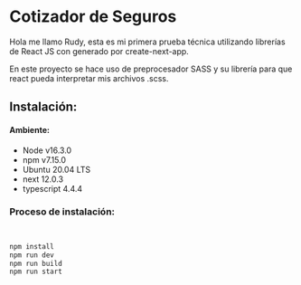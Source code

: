 # Cotizador de Seguros

Hola me llamo Rudy, esta es mi primera prueba técnica utilizando librerías de React JS con generado por create-next-app.

En este proyecto se hace uso de preprocesador SASS y su librería para que react pueda interpretar mis archivos .scss.

## Instalación:

#### Ambiente:

-   Node v16.3.0
-   npm v7.15.0
-   Ubuntu 20.04 LTS
-   next 12.0.3
-   typescript 4.4.4

### Proceso de instalación:

```bash


npm install
npm run dev
npm run build
npm run start
```
